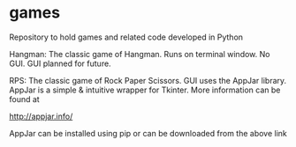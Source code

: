 # games
Repository to hold games and related code developed in Python

Hangman:
The classic game of Hangman. Runs on terminal window. No GUI. GUI planned for 
future.

RPS:
The classic game of Rock Paper Scissors. 
GUI uses the AppJar library. AppJar is a simple & intuitive wrapper for Tkinter. More information can be found at 

http://appjar.info/

AppJar can be installed using pip or can be downloaded from the above link

